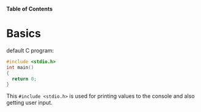 
<b>Table of Contents</b>

# Basics

default C program:
```c
#include <stdio.h>
int main()
{
  return 0;
}
```

This `#include <stdio.h>` is used for printing values to the console and also getting user input.
